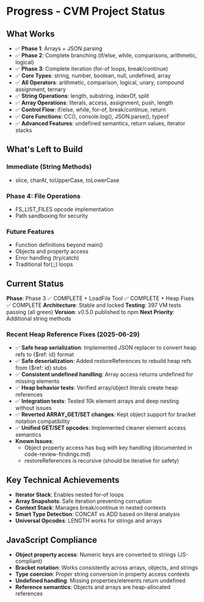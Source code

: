 # Progress - CVM Project Status

## What Works
- ✅ **Phase 1**: Arrays + JSON parsing
- ✅ **Phase 2**: Complete branching (if/else, while, comparisons, arithmetic, logical)
- ✅ **Phase 3**: Complete iteration (for-of loops, break/continue)
- ✅ **Core Types**: string, number, boolean, null, undefined, array
- ✅ **All Operators**: arithmetic, comparison, logical, unary, compound assignment, ternary
- ✅ **String Operations**: length, substring, indexOf, split  
- ✅ **Array Operations**: literals, access, assignment, push, length
- ✅ **Control Flow**: if/else, while, for-of, break/continue, return
- ✅ **Core Functions**: CC(), console.log(), JSON.parse(), typeof
- ✅ **Advanced Features**: undefined semantics, return values, iterator stacks

## What's Left to Build

### Immediate (String Methods)
- slice, charAt, toUpperCase, toLowerCase

### Phase 4: File Operations  
- FS_LIST_FILES opcode implementation
- Path sandboxing for security

### Future Features
- Function definitions beyond main()
- Objects and property access
- Error handling (try/catch)
- Traditional for(;;) loops

## Current Status
**Phase**: Phase 3 ✅ COMPLETE + LoadFile Tool ✅ COMPLETE + Heap Fixes ✅ COMPLETE
**Architecture**: Stable and locked
**Testing**: 397 VM tests passing (all green)
**Version**: v0.5.0 published to npm
**Next Priority**: Additional string methods

### Recent Heap Reference Fixes (2025-06-29)
- ✅ **Safe heap serialization**: Implemented JSON replacer to convert heap refs to {$ref: id} format
- ✅ **Safe deserialization**: Added restoreReferences to rebuild heap refs from {$ref: id} stubs
- ✅ **Consistent undefined handling**: Array access returns undefined for missing elements
- ✅ **Heap behavior tests**: Verified array/object literals create heap references
- ✅ **Integration tests**: Tested 10k element arrays and deep nesting without issues
- ✅ **Reverted ARRAY_GET/SET changes**: Kept object support for bracket notation compatibility
- ✅ **Unified GET/SET opcodes**: Implemented cleaner element access semantics
- **Known Issues**: 
  - Object property access has bug with key handling (documented in code-review-findings.md)
  - restoreReferences is recursive (should be iterative for safety)

## Key Technical Achievements
- **Iterator Stack**: Enables nested for-of loops
- **Array Snapshots**: Safe iteration preventing corruption  
- **Context Stack**: Manages break/continue in nested contexts
- **Smart Type Detection**: CONCAT vs ADD based on literal analysis
- **Universal Opcodes**: LENGTH works for strings and arrays

## JavaScript Compliance
- **Object property access**: Numeric keys are converted to strings (JS-compliant)
- **Bracket notation**: Works consistently across arrays, objects, and strings
- **Type coercion**: Proper string conversion in property access contexts
- **Undefined handling**: Missing properties/elements return undefined
- **Reference semantics**: Objects and arrays are heap-allocated references